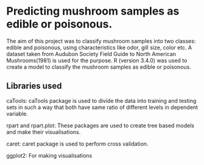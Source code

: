 # Predicting mushroom samples as edible or poisonous.

The aim of this project was to classify mushroom samples into two classes: edible and poisonous, using characteristics like odor, gill size, color etc. A dataset taken from Audubon Society Field Guide to North American Mushrooms(1981) is used for the purpose.
R (version 3.4.0) was used to create a model to classify the mushroom samples as edible or poisonous.

## Libraries used

caTools: caTools package is used to divide the data into training and testing sets in such a way that both have same ratio of different levels in dependent variable.

rpart and rpart.plot: These packages are used to create tree based models and make their visualisations.

caret: caret package is used to perform cross validation.

ggplot2: For making visualisations
